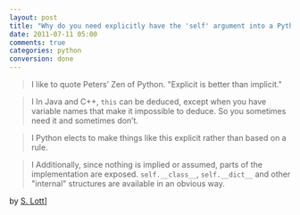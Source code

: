 ```yaml
---
layout: post
title: "Why do you need explicitly have the 'self' argument into a Python method?"
date: 2011-07-11 05:00
comments: true
categories: python
conversion: done
---
```


> I like to quote Peters’ Zen of Python. "Explicit is better than implicit."


> I In Java and C++, ``this`` can be deduced, except when you have variable names that make it impossible to deduce. So you sometimes need it and sometimes don’t.


> I Python elects to make things like this explicit rather than based on a rule.


> I Additionally, since nothing is implied or assumed, parts of the implementation are exposed. ``self.__class__``, ``self.__dict__`` and other "internal" structures are available in an obvious way.


by [S. Lott](http://stackoverflow.com/questions/68282/why-do-you-need-explicitly-have-the-self-argument-into-a-python-method/68324#68324)]

